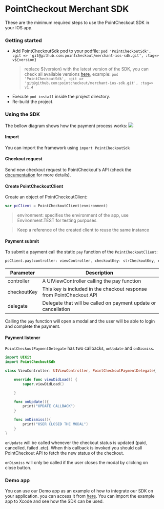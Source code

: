 # PointCheckout Merchant SDK

These are the minimum required steps to use the PointCheckout SDK in your IOS app.

### Getting started

- Add PointCheckoutSdk pod to your podfile:
  `pod 'PointCheckoutSdk', :git => 'git@github.com:pointcheckout/merchant-ios-sdk.git', :tag=> v${version}`
  > replace ${version} with the latest version of the SDK, you can check all available versions [here](https://github.com/pointcheckout/merchant-ios-sdk/tags), example: `pod 'PointCheckoutSdk', :git => 'git@github.com:pointcheckout/merchant-ios-sdk.git', :tag=> v1.4`
- Execute `pod install` inside the project directory.
- Re-build the project.

### Using the SDK

The bellow diagram shows how the payment process works:
![][img_sequence]

[img_sequence]: https://static.staging.pointcheckout.com/17a0c59098aa6528/original

#### Import

You can import the framework using `import PointCheckoutSdk`

#### Checkout request

Send new checkout request to PointCheckout's API (check the [documentation](https://www.pointcheckout.com/en/developers/api/api-integration) for more details).

#### Create PointCheckoutClient

Create an object of PointCheckoutClient:

```swift
var pcClient = PointCheckoutClient(environment)
```

> environment: specifies the environment of the app, use Environment.TEST for testing purposes.

> Keep a reference of the created client to reuse the same instance

#### Payment submit

To submit a payment call the static `pay` function of the `PointCheckoutClient`:

```swift
pcClient.pay(controller: viewController, checkoutKey: strCheckoutKey, delegate: callback)
```

| Parameter   | Description                                                          |
| ----------- | -------------------------------------------------------------------- |
| controller  | A UIViewController calling the pay function                          |
| checkoutKey | This key is included in the checkout response from PointCheckout API |
| delegate    | Delegate that will be called on payment update or cancellation       |

Calling the `pay` function will open a modal and the user will be able to login and complete the payment.

#### Payment listener

`PointCheckoutPaymentDelegate` has two callbacks, `onUpdate` and `onDismiss`.

```swift
import UIKit
import PointCheckoutSdk

class ViewController: UIViewController, PointCheckoutPaymentDelegate{

    override func viewDidLoad() {
        super.viewDidLoad()

    }

    func onUpdate(){
        print("UPDATE CALLBACK")
    }

    func onDismiss(){
        print("USER CLOSED THE MODAL")
    }
}
```

`onUpdate` will be called whenever the checkout status is updated (paid, cancelled, failed .etc). When this callback is invoked you should call PointCheckout API to fetch the new status of the checkout.

`onDismiss` will only be called if the user closes the modal by clicking on close button.

### Demo app

You can use our Demo app as an example of how to integrate our SDK on your application. you can access it from [here](https://github.com/pointcheckout/ios-sdk-demo). You can import the example app to Xcode and see how the SDK can be used.
